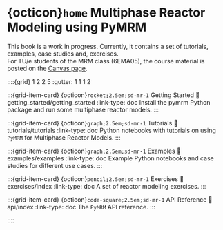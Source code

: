 # {octicon}`home` Multiphase Reactor Modeling using PyMRM

This book is a work in progress. Currently, it contains a set of tutorials, examples, case studies and, exercises.  
For TU/e students of the MRM class (6EMA05), the course material is posted on the [Canvas page](../_static/redirect.html).

::::{grid} 1 2 2 5
:gutter: 1 1 1 2

:::{grid-item-card} {octicon}`rocket;2.5em;sd-mr-1` Getting Started
:link: getting_started/getting_started
:link-type: doc
Install the pymrm Python package and run some multiphase reactor models.
:::

:::{grid-item-card} {octicon}`graph;2.5em;sd-mr-1` Tutorials
:link: tutorials/tutorials
:link-type: doc
Python notebooks with tutorials on using `PyMRM` for Multiphase Reactor Models.
:::

:::{grid-item-card} {octicon}`graph;2.5em;sd-mr-1` Examples
:link: examples/examples
:link-type: doc
Example Python notebooks and case studies for different use cases.
:::

:::{grid-item-card} {octicon}`pencil;2.5em;sd-mr-1` Exercises
:link: exercises/index
:link-type: doc
A set of reactor modeling exercises.
:::

:::{grid-item-card} {octicon}`code-square;2.5em;sd-mr-1` API Reference
:link: api/index
:link-type: doc
The `PyMRM` API reference.
:::

::::